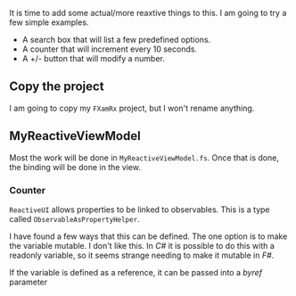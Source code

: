 It is time to add some actual/more reaxtive things to this. I am going to try a few simple examples.
 - A search box that will list a few predefined options.
 - A counter that will increment every 10 seconds.
 - A +/- button that will modify a number.

## Copy the project
I am going to copy my `FXamRx` project, but I won't rename anything.

## MyReactiveViewModel
Most the work will be done in `MyReactiveViewModel.fs`. Once that is done, the binding will be done in the view.

### Counter
`ReactiveUI` allows properties to be linked to observables. This is a type called `ObservableAsPropertyHelper`.

I have found a few ways that this can be defined. The one option is to make the variable mutable. I don't like this. In _C#_ it is possible to do this with a readonly variable, so it seems strange needing to make it mutable in _F#_.

If the variable is defined as a reference, it can be passed into a _byref_ parameter
<!--stackedit_data:
eyJoaXN0b3J5IjpbOTk5NzM5NDQsLTc2NzIyMjE0LC0xMTQ0NT
Y3ODU2LDQ4NDc0NTQyMCwyODEyMzQ0MzldfQ==
-->